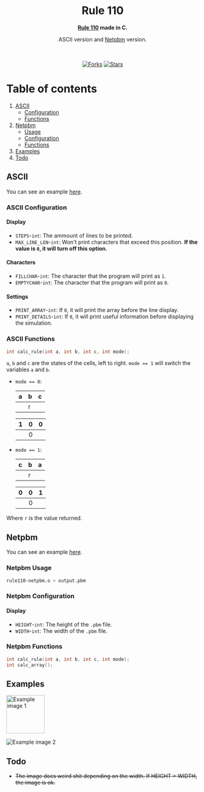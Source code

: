 <div align="center">
	<h1>Rule 110</h1>
	<b><a href="https://en.wikipedia.org/wiki/Rule_110">Rule 110</a> made in C.</b><br>
   <p>ASCII version and <a href="https://en.wikipedia.org/wiki/Netpbm">Netpbm</a> version.</p><br><br>
	<a href="https://github.com/r4v10l1/rule110/network/members"><img src="https://img.shields.io/github/forks/r4v10l1/rule110.svg?style=for-the-badge&logo=c&color=a8b9cc&logoColor=a8b9cc" alt="Forks"></a>
	<a href="https://github.com/r4v10l1/rule110/stargazers"><img src="https://img.shields.io/github/stars/r4v10l1/rule110.svg?style=for-the-badge&logo=c&color=a8b9cc&logoColor=a8b9cc" alt="Stars"></a>
</div>

# Table of contents
1. [ASCII](https://github.com/r4v10l1/rule110#ASCII)
   - [Configuration](https://github.com/r4v10l1/rule110#ASCII-Configuration)
   - [Functions](https://github.com/r4v10l1/rule110#ASCII-Functions)
2. [Netpbm](https://github.com/r4v10l1/rule110#Netpbm)
   - [Usage](https://github.com/r4v10l1/rule110#Netpbm-Usage)
   - [Configuration](https://github.com/r4v10l1/rule110#Netpbm-Configuration)
   - [Functions](https://github.com/r4v10l1/rule110#Netpbm-Functions)
3. [Examples](https://github.com/r4v10l1/rule110#Examples)
4. [Todo](https://github.com/r4v10l1/rule110#Todo)

## ASCII
You can see an example [here](https://raw.githubusercontent.com/r4v10l1/rule110/main/example.txt).

### ASCII Configuration
#### Display
- `STEPS`-`int`: The ammount of lines to be printed.
- `MAX_LINE_LEN`-`int`: Won't print characters that exceed this position. **If the value is `0`, it will turn off this option.**
#### Characters
- `FILLCHAR`-`int`: The character that the program will print as `1`.
- `EMPTYCHAR`-`int`: The character that the program will print as `0`.
#### Settings
- `PRINT_ARRAY`-`int`: If `0`, it will print the array before the line display.
- `PRINT_DETAILS`-`int`: If `0`, it will print useful information before displaying the simulation.

### ASCII Functions
```c
int calc_rule(int a, int b, int c, int mode);
```
`a`, `b` and `c` are the states of the cells, left to right. `mode == 1` will switch the variables `a` and `b`.

- `mode == 0`:

   a | b | c 
  ---|---|---
     | r |   
     
   1 | 0 | 0 
  ---|---|---
     | 0 |   
     
- `mode == 1`:

   c | b | a 
  ---|---|---
     | r |   

   0 | 0 | 1 
  ---|---|---
     | 0 |   

Where `r` is the value returned.

## Netpbm
You can see an example [here](https://raw.githubusercontent.com/r4v10l1/rule110/main/examples/example2.png).

### Netpbm Usage
```bash
rule110-netpbm.o > output.pbm
```

### Netpbm Configuration
#### Display
- `HEIGHT`-`int`: The height of the `.pbm` file.
- `WIDTH`-`int`: The width of the `.pbm` file.

### Netpbm Functions
```c
int calc_rule(int a, int b, int c, int mode);
int calc_array();
```
## Examples
<img src="https://raw.githubusercontent.com/r4v10l1/rule110/main/examples/example3.png" alt="Example image 1" height="100px" width="100px">

![Example image 2](https://raw.githubusercontent.com/r4v10l1/rule110/main/examples/example2.png)

## Todo
- ~~The image does weird shit depending on the width. If HEIGHT > WIDTH, the image is ok.~~

